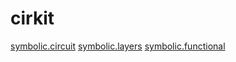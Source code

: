# cirkit

[symbolic.circuit](circuit.md)
[symbolic.layers](layers.md)
[symbolic.functional](functional.md)
